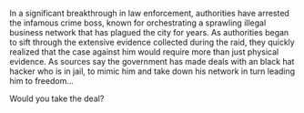 In a significant breakthrough in law enforcement, authorities have arrested the infamous crime boss, known for orchestrating a sprawling illegal business network that has plagued the city for years. As authorities began to sift through the extensive evidence collected during the raid, they quickly realized that the case against him would require more than just physical evidence. As sources say the government has made deals with an black hat hacker who is in jail, to mimic him and take down his network in turn leading him to freedom...

Would you take the deal?
